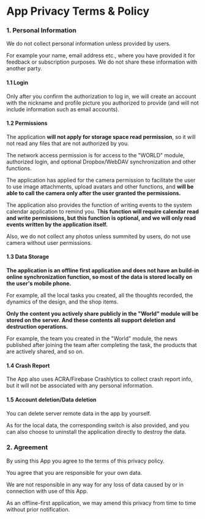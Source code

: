 # App Privacy Terms & Policy

### 1. Personal Information

We do not collect personal information unless provided by users. 

For example your name, email address etc., where you have provided it for feedback or subscription purposes. We do not share these information with another party.

#### 1.1 Login

Only after you confirm the authorization to log in, we will create an account with the nickname and profile picture you authorized to provide (and will not include information such as email accounts).



#### 1.2 Permissions

The application **will not apply for storage space read permission**, so it will not read any files that are not authorized by you.

The network access permission  is for access to the "WORLD" module, authorized login, and optional Dropbox/WebDAV synchronization and other functions.

The application has applied for the camera permission to facilitate the user to use image attachments, upload avatars and other functions, and **will be able to call the camera only after the user granted the permissions.**

The application also provides the function of writing events to the system calendar application to remind you. T**his function will require calendar read and write permissions, but this function is optional, and we will only read events written by the application itself.**



Also, we do not collect any photos unless summited by users, do not use camera without user permissions.



#### 1.3 Data Storage

**The application is an offline first application and does not have an build-in online synchronization function, so most of the data is stored locally on the user's mobile phone.**

For example, all the local tasks you created, all the thoughts recorded, the dynamics of the design, and the shop items.

**Only the content you actively share publicly in the "World" module will be stored on the server. And these contents all support deletion and destruction operations.**

For example, the team you created in the "World" module, the news published after joining the team after completing the task, the products that are actively shared, and so on.

#### 1.4 Crash Report

The App also uses ACRA/Firebase Crashlytics to collect crash report  info, but it will not be associated with any personal information.

#### 1.5 Account deletion/Data deletion

You can delete server remote data in the app by yourself. 

As for the local data, the corresponding switch is also provided, and you can also choose to uninstall the application directly to destroy the data.




### 2. Agreement

By using this App you agree to the terms of this privacy policy. 

You agree that you are responsible for your own data.

We are not responsible in any way for any loss of data caused by or in connection with use of this App. 

As an offline-first application, we may amend this privacy from time to time without prior notification.